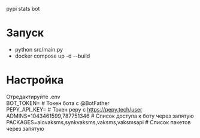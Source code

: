 pypi stats bot
# Запуск
* python src/main.py
* docker compose up -d --build

# Настройка
Отредактируйте .env  
BOT_TOKEN= # Токен бота с @BotFather  
PEPY_API_KEY= # Токен pepy с https://pepy.tech/user  
ADMINS=1043461599,787751346 # Список доступа к боту через запятую  
PACKAGES=aiovaksms,synkvaksms,vaksms,vaksmsapi # Список пакетов через запятую  
